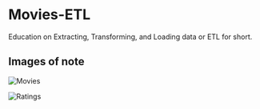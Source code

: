 # Movies-ETL
Education on Extracting, Transforming, and Loading data or ETL for short. 

## Images of note

![Movies]('Resources/movies_query.png)

![Ratings]('Resources/ratings_query.png)